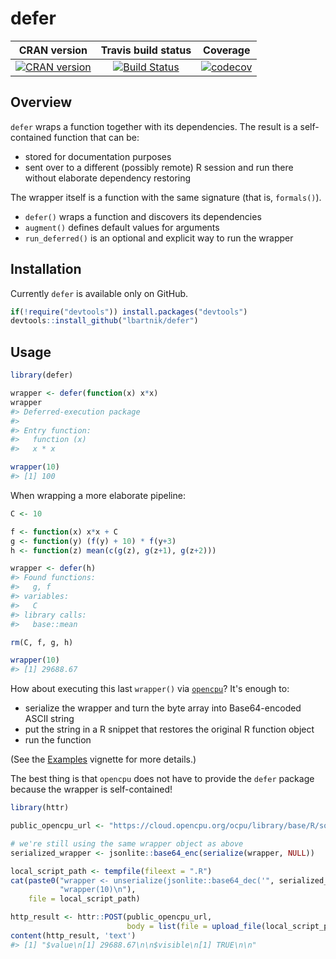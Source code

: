 defer
==========================

| CRAN version    | Travis build status   | Coverage |
| :-------------: |:---------------------:|:--------:|
| [![CRAN version](http://www.r-pkg.org/badges/version/defer)](https://cran.r-project.org/package=defer) | [![Build Status](https://travis-ci.org/lbartnik/defer.svg?branch=master)](https://travis-ci.org/lbartnik/defer) | [![codecov](https://codecov.io/gh/lbartnik/defer/branch/master/graph/badge.svg)](https://codecov.io/gh/lbartnik/defer)|


Overview
--------

`defer` wraps a function together with its dependencies. The result is
a self-contained function that can be:

-   stored for documentation purposes
-   sent over to a different (possibly remote) R session and run there
    without elaborate dependency restoring

The wrapper itself is a function with the same signature (that is,
`formals()`).

-   `defer()` wraps a function and discovers its dependencies
-   `augment()` defines default values for arguments
-   `run_deferred()` is an optional and explicit way to run the wrapper


Installation
------------

Currently `defer` is available only on GitHub.

``` r
if(!require("devtools")) install.packages("devtools")
devtools::install_github("lbartnik/defer")
```


Usage
-----

``` r
library(defer)

wrapper <- defer(function(x) x*x)
wrapper
#> Deferred-execution package
#> 
#> Entry function:
#>   function (x) 
#>   x * x

wrapper(10)
#> [1] 100
```


When wrapping a more elaborate pipeline:

``` r
C <- 10

f <- function(x) x*x + C
g <- function(y) (f(y) + 10) * f(y+3)
h <- function(z) mean(c(g(z), g(z+1), g(z+2)))

wrapper <- defer(h)
#> Found functions:
#>   g, f
#> variables:
#>   C
#> library calls:
#>   base::mean

rm(C, f, g, h)

wrapper(10)
#> [1] 29688.67
```


How about executing this last `wrapper()` via [`opencpu`](http://www.opencpu.org)?
It's enough to:

-   serialize the wrapper and turn the byte array into Base64-encoded ASCII string
-   put the string in a R snippet that restores the original R function object
-   run the function

(See the [Examples](inst/doc/examples.html) vignette for more details.)

The best thing is that `opencpu` does not have to provide the `defer` package
because the wrapper is self-contained!


``` r
library(httr)

public_opencpu_url <- "https://cloud.opencpu.org/ocpu/library/base/R/source/print"

# we're still using the same wrapper object as above
serialized_wrapper <- jsonlite::base64_enc(serialize(wrapper, NULL))

local_script_path <- tempfile(fileext = ".R")
cat(paste0("wrapper <- unserialize(jsonlite::base64_dec('", serialized_wrapper, "'))\n",
           "wrapper(10)\n"),
    file = local_script_path)

http_result <- httr::POST(public_opencpu_url,
                          body = list(file = upload_file(local_script_path)))
content(http_result, 'text')
#> [1] "$value\n[1] 29688.67\n\n$visible\n[1] TRUE\n\n"
```
